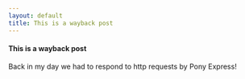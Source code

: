 ```yaml
---
layout: default
title: This is a wayback post
---
```


#### This is a wayback post  #

Back in my day we had to respond to http requests by Pony Express!
